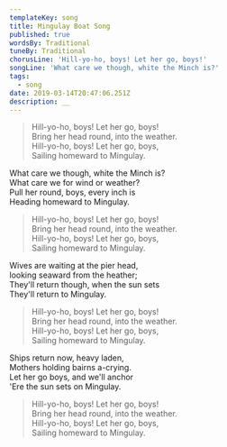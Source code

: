 ```yaml
---
templateKey: song
title: Mingulay Boat Song
published: true
wordsBy: Traditional
tuneBy: Traditional
chorusLine: 'Hill-yo-ho, boys! Let her go, boys!'
songLine: 'What care we though, white the Minch is?'
tags:
  - song
date: 2019-03-14T20:47:06.251Z
description: __
---
```

>Hill-yo-ho, boys! Let her go, boys!\
>Bring her head round, into the weather.\
>Hill-yo-ho, boys! Let her go, boys,\
>Sailing homeward to Mingulay.

What care we though, white the Minch is?\
What care we for wind or weather?\
Pull her round, boys, every inch is\
Heading homeward to Mingulay.

>Hill-yo-ho, boys! Let her go, boys!\
>Bring her head round, into the weather.\
>Hill-yo-ho, boys! Let her go, boys,\
>Sailing homeward to Mingulay.

Wives are waiting at the pier head,\
looking seaward from the heather;\
They'll return though, when the sun sets\
They'll return to Mingulay.

>Hill-yo-ho, boys! Let her go, boys!\
>Bring her head round, into the weather.\
>Hill-yo-ho, boys! Let her go, boys,\
>Sailing homeward to Mingulay.

Ships return now, heavy laden,\
Mothers holding bairns a-crying.\
Let her go boys, and we'll anchor\
'Ere the sun sets on Mingulay.

>Hill-yo-ho, boys! Let her go, boys!\
>Bring her head round, into the weather.\
>Hill-yo-ho, boys! Let her go, boys,\
>Sailing homeward to Mingulay.
